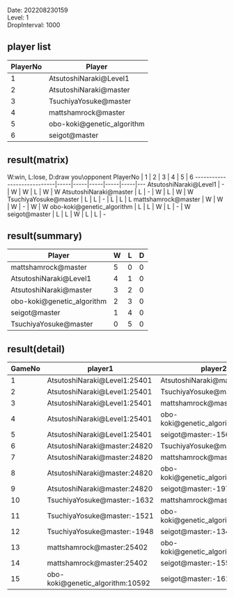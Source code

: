 Date: 202208230159  
Level: 1  
DropInterval: 1000  
## player list
PlayerNo  |  Player
----------|----------------------------
1         |  AtsutoshiNaraki@Level1
2         |  AtsutoshiNaraki@master
3         |  TsuchiyaYosuke@master
4         |  mattshamrock@master
5         |  obo-koki@genetic_algorithm
6         |  seigot@master
## result(matrix)
W:win, L:lose, D:draw
you\opponent PlayerNo       |  1  |  2  |  3  |  4  |  5  |  6
----------------------------|-----|-----|-----|-----|-----|---
AtsutoshiNaraki@Level1      |  -  |  W  |  W  |  L  |  W  |  W
AtsutoshiNaraki@master      |  L  |  -  |  W  |  L  |  W  |  W
TsuchiyaYosuke@master       |  L  |  L  |  -  |  L  |  L  |  L
mattshamrock@master         |  W  |  W  |  W  |  -  |  W  |  W
obo-koki@genetic_algorithm  |  L  |  L  |  W  |  L  |  -  |  W
seigot@master               |  L  |  L  |  W  |  L  |  L  |  -
## result(summary)
Player                      |  W  |  L  |  D
----------------------------|-----|-----|---
mattshamrock@master         |  5  |  0  |  0
AtsutoshiNaraki@Level1      |  4  |  1  |  0
AtsutoshiNaraki@master      |  3  |  2  |  0
obo-koki@genetic_algorithm  |  2  |  3  |  0
seigot@master               |  1  |  4  |  0
TsuchiyaYosuke@master       |  0  |  5  |  0
## result(detail)
GameNo  |  player1                           |  player2
--------|------------------------------------|----------------------------------
1       |  AtsutoshiNaraki@Level1:25401      |  AtsutoshiNaraki@master:24820
2       |  AtsutoshiNaraki@Level1:25401      |  TsuchiyaYosuke@master:-1643
3       |  AtsutoshiNaraki@Level1:25401      |  mattshamrock@master:25402
4       |  AtsutoshiNaraki@Level1:25401      |  obo-koki@genetic_algorithm:10592
5       |  AtsutoshiNaraki@Level1:25401      |  seigot@master:-1567
6       |  AtsutoshiNaraki@master:24820      |  TsuchiyaYosuke@master:-2587
7       |  AtsutoshiNaraki@master:24820      |  mattshamrock@master:25402
8       |  AtsutoshiNaraki@master:24820      |  obo-koki@genetic_algorithm:10592
9       |  AtsutoshiNaraki@master:24820      |  seigot@master:-1970
10      |  TsuchiyaYosuke@master:-1632       |  mattshamrock@master:25402
11      |  TsuchiyaYosuke@master:-1521       |  obo-koki@genetic_algorithm:10592
12      |  TsuchiyaYosuke@master:-1948       |  seigot@master:-1349
13      |  mattshamrock@master:25402         |  obo-koki@genetic_algorithm:10592
14      |  mattshamrock@master:25402         |  seigot@master:-1554
15      |  obo-koki@genetic_algorithm:10592  |  seigot@master:-1614
